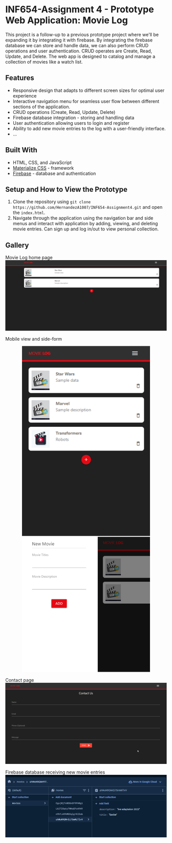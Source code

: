 # INF654-Assignment 4 - Prototype Web Application: Movie Log

This project is a follow-up to a previous prototype project where we'll be expanding it by integrating it with firebase. By integrating the firebase database we can store and handle data, we can also perform CRUD operations and user authentication. CRUD operates are Create, Read, Update, and Delete. The web app is designed to catalog and manage a collection of movies like a watch list.

## Features

- Responsive design that adapts to different screen sizes for optimal user experience
- Interactive navigation menu for seamless user flow between different sections of the application.
- CRUD operations (Create, Read, Update, Delete)
- Firebase database integration - storing and handling data
- User authentication allowing users to login and register
- Ability to add new movie entries to the log with a user-friendly interface.
- ...

## Built With

- HTML, CSS, and JavaScript
- [Materialize CSS](https://materializecss.com/) - framework
- [Firebase](https://firebase.google.com/) - database and authentication

## Setup and How to View the Prototype

1. Clone the repository using `git clone https://github.com/HernandezA1007/INF654-Assignment4.git` and open the `index.html`.
2. Navigate through the application using the navigation bar and side menus and interact with application by adding, viewing, and deleting movie entries. Can sign up and log in/out to view personal collection.

## Gallery

Movie Log home page
![movie log home page](./public/img/movielog.png)

Mobile view and side-form
<p align="center">
    <img src="./public/img/mobile.png" alt="mobile view" width="400"/>
    <img src="./public/img/movieform.png" alt="movie form" width="400"/>
</p>

Contact page
![contact page](./public/img/contact.png)

Firebase database receiving new movie entries
![firebase collection](./public/img/firebase.png)
